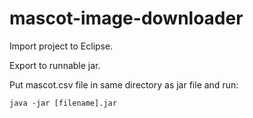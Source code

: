 # mascot-image-downloader

Import project to Eclipse.

Export to runnable jar.

Put mascot.csv file in same directory as jar file and run:

`java -jar [filename].jar`
